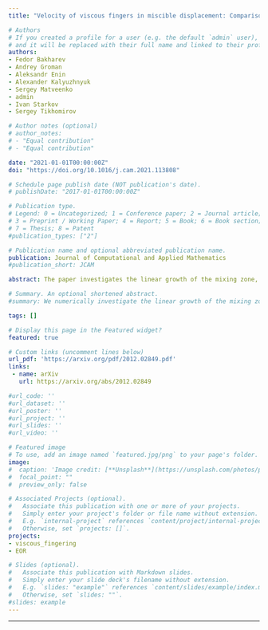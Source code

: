 ```yaml
---
title: "Velocity of viscous fingers in miscible displacement: Comparison with analytical models"

# Authors
# If you created a profile for a user (e.g. the default `admin` user), write the username (folder name) here 
# and it will be replaced with their full name and linked to their profile.
authors:
- Fedor Bakharev 
- Andrey Groman 
- Aleksandr Enin 
- Alexander Kalyuzhnyuk 
- Sergey Matveenko 
- admin
- Ivan Starkov 
- Sergey Tikhomirov 

# Author notes (optional)
# author_notes:
# - "Equal contribution"
# - "Equal contribution"

date: "2021-01-01T00:00:00Z"
doi: "https://doi.org/10.1016/j.cam.2021.113808"

# Schedule page publish date (NOT publication's date).
# publishDate: "2017-01-01T00:00:00Z"

# Publication type.
# Legend: 0 = Uncategorized; 1 = Conference paper; 2 = Journal article;
# 3 = Preprint / Working Paper; 4 = Report; 5 = Book; 6 = Book section;
# 7 = Thesis; 8 = Patent
#publication_types: ["2"]

# Publication name and optional abbreviated publication name.
publication: Journal of Computational and Applied Mathematics
#publication_short: JCAM

abstract: The paper investigates the linear growth of the mixing zone, in a pessimistic scenario, during polymer slug injection into a water reservoir. The velocities of the slug front and of the boundaries of the mixing zone are numerically and analytically studied as key parameters characterizing the miscible displacement. Using two different numerical methods (finite volumes and finite elements), the impact of the slug size, reservoir dimensions, Peclet number, and viscosity curve shape on the corresponding velocities are examined. Notwithstanding the realization of the solution by two computational schemes, the simulation results coincide with a sufficient accuracy. The numerically obtained velocities are compared with theoretical estimates within the transverse flow equilibrium approximation and Koval model. Based on the comparison pattern, recommendations are presented on the use of specific analytical methods for estimating the growth rate of the mixing zone depending on the characteristics of the polymer.

# Summary. An optional shortened abstract.
#summary: We numerically investigate the linear growth of the mixing zone during polymer slug injection into a water reservoir (miscible displacement).

tags: []

# Display this page in the Featured widget?
featured: true

# Custom links (uncomment lines below)
url_pdf: 'https://arxiv.org/pdf/2012.02849.pdf'
links:
 - name: arXiv
   url: https://arxiv.org/abs/2012.02849

#url_code: ''
#url_dataset: ''
#url_poster: ''
#url_project: ''
#url_slides: ''
#url_video: ''

# Featured image
# To use, add an image named `featured.jpg/png` to your page's folder. 
image:
#  caption: 'Image credit: [**Unsplash**](https://unsplash.com/photos/pLCdAaMFLTE)'
#  focal_point: ""
#  preview_only: false

# Associated Projects (optional).
#   Associate this publication with one or more of your projects.
#   Simply enter your project's folder or file name without extension.
#   E.g. `internal-project` references `content/project/internal-project/index.md`.
#   Otherwise, set `projects: []`.
projects:
- viscous_fingering
- EOR

# Slides (optional).
#   Associate this publication with Markdown slides.
#   Simply enter your slide deck's filename without extension.
#   E.g. `slides: "example"` references `content/slides/example/index.md`.
#   Otherwise, set `slides: ""`.
#slides: example
---
```

---
